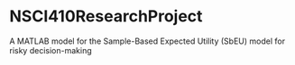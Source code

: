 # NSCI410ResearchProject
A MATLAB model for the Sample-Based Expected Utility (SbEU) model for risky decision-making

